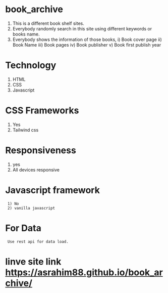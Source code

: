 # book_archive
  1) This is a different book shelf sites.
  2) Everybody randomly search in this site using different keywords or books name.
  3) Everybody shows the information of those books,
      i) Book cover page
      ii) Book Name
      iii) Book pages
      iv) Book publisher
      v) Book first publish year 
 
 # Technology
  1) HTML 
  2) CSS
  3) Javascript

 # CSS Frameworks
   1) Yes
   2) Tailwind css
  
 # Responsiveness
   1) yes
   2) All devices responsive
  
  # Javascript framework
     1) No
     2) vanilla javascript
  # For Data
     Use rest api for data load.
    
# linve site link https://asrahim88.github.io/book_archive/

